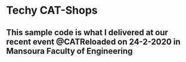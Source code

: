 # Techy CAT-Shops
## This sample code is what I delivered at our recent event @CATReloaded on 24-2-2020 in Mansoura Faculty of Engineering
